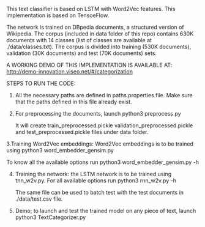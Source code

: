 This text classifier is based on LSTM with Word2Vec features. This implementation is based on TensoeFlow. 

The network is trained on DBpedia documents, a structured version of Wikipedia. The corpus (included in data folder of this repo) contains 630K documents with 14 classes (list of classes are available at ./data/classes.txt). The corpus is divided into training (530K documents), validation (30K documents) and test (70K documents) sets.


A WORKING DEMO OF THIS IMPLEMENTATION IS AVAILABLE AT:
  http://demo-innovation.viseo.net/#/categorization

STEPS TO RUN THE CODE:
1. All the necessary paths are defined in paths.properties file. Make sure that the paths defined in this file already exist.

2. For preprocessing the documents, launch
       python3 preprocess.py

   It will create train_preprocessed.pickle validation_preprocessed.pickle and test_preprocessed.pickle files under data folder.

3.Training Word2Vec embeddings: Word2Vec embeddings is to be trained using
       python3 word_embedder_gensim.py

   To know all the available options run
       python3 word_embedder_gensim.py -h


4. Training the network: the LSTM network is to be trained using tnn_w2v.py. For all available options run
       python3 rnn_w2v.py -h

   The same file can be used to batch test with the test documents in ./data/test.csv file.


5. Demo; to launch and test the trained model on any piece of text, launch
       python3 TextCategorizer.py